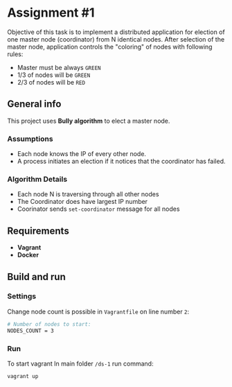 # Assignment #1

Objective of this task is to implement a distributed application for election of one master node (coordinator) from N identical nodes. 
After selection of the master node, application controls the "coloring" of nodes with following rules:

* Master must be always `GREEN`
* 1/3 of nodes will be `GREEN`
* 2/3 of nodes will be `RED`

## General info

This project uses **Bully algorithm** to elect a master node.

### Assumptions

* Each node knows the IP of every other node.
* A process initiates an election if it notices that the coordinator has failed.

### Algorithm Details

* Each node N is traversing through all other nodes
* The Coordinator does have largest IP number 
* Coorinator sends `set-coordinator` message for all nodes 

## Requirements

* **Vagrant**
* **Docker**

## Build and run

### Settings

Change node count is possible in `Vagrantfile` on line number `2`:

```bash
# Number of nodes to start:
NODES_COUNT = 3
```

### Run

To start vagrant In main folder `/ds-1` run command:

```bash
vagrant up
```
